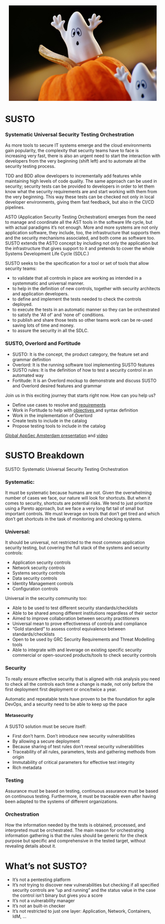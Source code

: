 <p align="center">
  <img src="docs/images/susto-792065.jpg" width="480" height="309" />
</p>

# SUSTO

### Systematic Universal Security Testing Orchestration

As more tools to secure IT systems emerge and the cloud environments gain
popularity, the complexity that security teams have to face is increasing very
fast, there is also an urgent need to start the interaction with developers
from the very beginning (shift left) and to automate all the security testing
process.

TDD and BDD allow developers to incrementally add features while maintaining
high levels of code quality. The same approach can be used in security;
security tests can be provided to developers in order to let them know what the
security requirements are and start working with them from the very beginning.
This way these tests can be checked not only in local developer environments,
giving them fast feedback, but also in the CI/CD pipelines.

ASTO (Application Security Testing Orchestration) emerges from the need to
manage and coordinate all the AST tools in the software life cycle, but with
actual paradigms it’s not enough. More and more systems are not only application
software, they include, too, the infrastructure that supports them and the
security mechanisms associated, and both come as software too. SUSTO extends the
ASTO concept by including not only the application but the infrastructure that
gives support to it and pretends to cover the whole Systems Development Life
Cycle (SDLC.)

SUSTO seeks to be the specification for a tool or set of tools that allow security teams:

- to validate that all controls in place are working as intended in a
  systemmatic and universal manner.
- to help in the definition of new controls, together with security architects
  and application developers.
- to define and implement the tests needed to check the controls deployed.
- to execute the tests in an automatic manner so they can be orchestrated to
  satisfy the 'All of' and 'none of' conditions.
- to publish and share those tests so other teams work can be re-used saving
  lots of time and money.
- to assure the security in all the SDLC.


### SUSTO, Overlord and Fortitude

- SUSTO: It is the concept, the product category, the feature set and grammar definition
- Overlord: It is the running software tool implementing SUSTO features
- SUSTO rules: It is the definition of how to test a security control in an automated way
- Fortitude: It is an Overlord mockup to demonstrate and discuss SUSTO and Overlord desired features and grammar 


Join us in this exciting journey that starts right now. How can you help us?

- Define use cases to resolve and <a href="/docs/docs/Overlord_requirements.md"> requirements </a>
- Work in Fortitude to help with <a href="/fortitude/Fortitude_Objectives.md"> objectives </a> and syntax definition
- Work in the implementation of Overlord
- Create tests to include in the catalog
- Propose testing tools to include in the catalog

<a href="https://github.com/BBVA/susto/blob/master/docs/images/SUSTO%20OWASP%20final.pdf">
Global AppSec Amsterdam presentation</a> and <a href="https://www.youtube.com/watch?v=SVjbzsCe3YQ"> video</a>


# SUSTO Breakdown

SUSTO: Systematic Universal Security Testing Orchestration

### Systematic:

It must be systematic because humans are not. Given the overwhelming number of cases we face, our nature will look for shortcuts. But when it comes to security, shortcuts are potential risks. We tend to just prioritize using a Pareto approach, but we face a very long fat tail of small but important controls. We must leverage on tools that don’t get tired and which don’t get shortcuts  in the task of monitoring and checking systems.

### Universal:

It should be universal, not restricted to the most common application security testing, but covering the full stack of the systems and security controls:
- Application security controls
- Network security controls
- Systems security controls
- Data security controls
- Identity Management controls
- Configuration controls

Universal in the security community too:

- Able to be used  to test different security standards/checklists
- Able to be shared among different institutions regardless of their sector
- Aimed to improve collaboration between security practitioners
- Universal mean to prove effectiveness of controls and compliance 
- “Gold standard” to assess control equivalence between standards/checklists
- Open to be used by GRC Security Requirements and Threat Modelling tools
- Able to integrate with and leverage on existing specific security commercial or open-sourced products/tools to check security controls

### Security

To really ensure effective security that is aligned with risk analysis you need to check all the controls each time a change is made, not only before the first deployment first deployment or once/twice a year.

Automatic and repeatable tests have proven to be the foundation for agile DevOps, and a security need to be able to keep up the pace

#### Metasecurity

A SUSTO solution must be secure itself:
- First don’t harm. Don’t introduce new security vulnerabilities
- By allowing a secure deployment
- Because sharing of test rules don’t reveal security vulnerabilities
- Traceability of all rules, parameters, tests and gathering methods from origin
- Immutability of critical parameters for effective test integrity
- Rich metadata

### Testing

Assurance must be based on testing, continuous assurance must be based on continuous testing. Furthermore, it must be traceable even after having been adapted to the systems of different organizations.

### Orchestration

How the information needed by the tests is obtained, processed, and interpreted must be orchestrated. The main reason for orchestrating information gathering is that the rules should be generic for the check purpose but specific and comprehensive in the tested target, without revealing details about it. 

# What’s not SUSTO?

- It’s not a pentesting platform
- It’s not trying to discover new vulnerabilities but checking if all specified security controls are “up and running” and the status value in the case the control isn’t binary but gives you a score
- It’s not a vulnerability manager
- It’s not an built-in checker
- It’s not restricted to just one layer: Application, Network, Containers, IdM, ...
